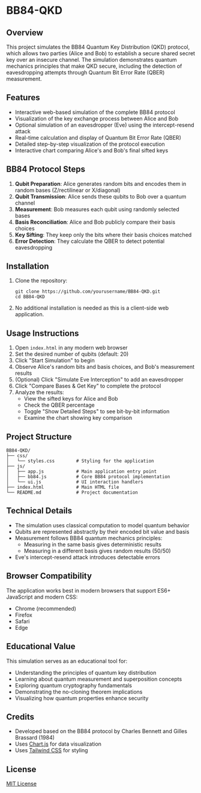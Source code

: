 # BB84-QKD

## Overview
This project simulates the BB84 Quantum Key Distribution (QKD) protocol, which allows two parties (Alice and Bob) to establish a secure shared secret key over an insecure channel. The simulation demonstrates quantum mechanics principles that make QKD secure, including the detection of eavesdropping attempts through Quantum Bit Error Rate (QBER) measurement.

## Features
- Interactive web-based simulation of the complete BB84 protocol
- Visualization of the key exchange process between Alice and Bob
- Optional simulation of an eavesdropper (Eve) using the intercept-resend attack
- Real-time calculation and display of Quantum Bit Error Rate (QBER)
- Detailed step-by-step visualization of the protocol execution
- Interactive chart comparing Alice's and Bob's final sifted keys

## BB84 Protocol Steps
1. **Qubit Preparation**: Alice generates random bits and encodes them in random bases (Z/rectilinear or X/diagonal)
2. **Qubit Transmission**: Alice sends these qubits to Bob over a quantum channel
3. **Measurement**: Bob measures each qubit using randomly selected bases
4. **Basis Reconciliation**: Alice and Bob publicly compare their basis choices
5. **Key Sifting**: They keep only the bits where their basis choices matched
6. **Error Detection**: They calculate the QBER to detect potential eavesdropping

## Installation
1. Clone the repository:
   ```
   git clone https://github.com/yourusername/BB84-QKD.git
   cd BB84-QKD
   ```

2. No additional installation is needed as this is a client-side web application.

## Usage Instructions
1. Open `index.html` in any modern web browser
2. Set the desired number of qubits (default: 20)
3. Click "Start Simulation" to begin
4. Observe Alice's random bits and basis choices, and Bob's measurement results
5. (Optional) Click "Simulate Eve Interception" to add an eavesdropper
6. Click "Compare Bases & Get Key" to complete the protocol
7. Analyze the results:
   - View the sifted keys for Alice and Bob
   - Check the QBER percentage
   - Toggle "Show Detailed Steps" to see bit-by-bit information
   - Examine the chart showing key comparison

## Project Structure
```
BB84-QKD/
├── css/
│   └── styles.css        # Styling for the application
├── js/
│   ├── app.js            # Main application entry point
│   ├── bb84.js           # Core BB84 protocol implementation
│   └── ui.js             # UI interaction handlers
├── index.html            # Main HTML file
└── README.md             # Project documentation
```

## Technical Details
- The simulation uses classical computation to model quantum behavior
- Qubits are represented abstractly by their encoded bit value and basis
- Measurement follows BB84 quantum mechanics principles:
  - Measuring in the same basis gives deterministic results
  - Measuring in a different basis gives random results (50/50)
- Eve's intercept-resend attack introduces detectable errors

## Browser Compatibility
The application works best in modern browsers that support ES6+ JavaScript and modern CSS:
- Chrome (recommended)
- Firefox
- Safari
- Edge

## Educational Value
This simulation serves as an educational tool for:
- Understanding the principles of quantum key distribution
- Learning about quantum measurement and superposition concepts
- Exploring quantum cryptography fundamentals
- Demonstrating the no-cloning theorem implications
- Visualizing how quantum properties enhance security

## Credits
- Developed based on the BB84 protocol by Charles Bennett and Gilles Brassard (1984)
- Uses [Chart.js](https://www.chartjs.org/) for data visualization
- Uses [Tailwind CSS](https://tailwindcss.com/) for styling

## License
[MIT License](https://opensource.org/licenses/MIT)
